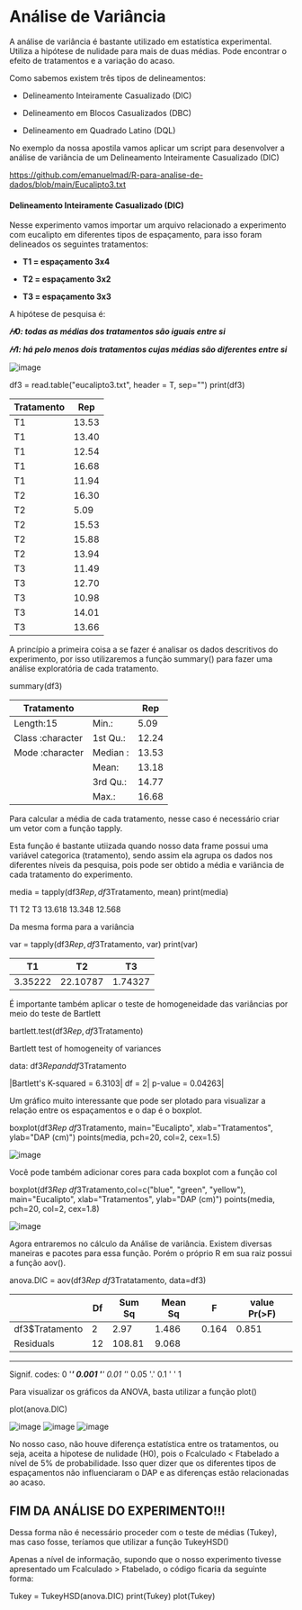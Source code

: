 # Análise de Variância
 
A análise de variância é bastante utilizado em estatística experimental. Utiliza a hipótese de nulidade para mais de duas médias. Pode encontrar o efeito de tratamentos e a variação do acaso.

Como sabemos existem três tipos de delineamentos:

* Delineamento Inteiramente Casualizado (DIC)

* Delineamento em Blocos Casualizados (DBC)

* Delineamento em Quadrado Latino (DQL)


No exemplo da nossa apostila vamos aplicar um script para desenvolver a análise de variância de um Delineamento Inteiramente Casualizado (DIC)

https://github.com/emanuelmad/R-para-analise-de-dados/blob/main/Eucalipto3.txt

#### Delineamento Inteiramente Casualizado (DIC)

Nesse experimento vamos importar um arquivo relacionado a experimento com eucalipto em diferentes tipos de espaçamento, para isso foram delineados os seguintes tratamentos:

* **T1 = espaçamento 3x4**

* **T2 = espaçamento 3x2**

* **T3 = espaçamento 3x3**

A hipótese de pesquisa é:

***𝐻0: todas as médias dos tratamentos são iguais entre si***

***𝐻1: há pelo menos dois tratamentos cujas médias são diferentes entre si***

![image](https://user-images.githubusercontent.com/67385452/119034176-75e9a480-b984-11eb-884c-ea7e5cb18782.png)

df3 =  read.table("eucalipto3.txt", header = T, sep="") 
print(df3)

|Tratamento|   Rep|
|----------|------|
|T1 |13.53 |
|T1 |13.40 |
|T1 |12.54 |
|T1 |16.68 |
|T1 |11.94 |
|T2 |16.30 |
|T2  |5.09 |
|T2 |15.53 |
|T2 |15.88 |
|T2 |13.94 |
|T3 |11.49 |
|T3 |12.70 |
|T3 |10.98 |
|T3 |14.01 |
|T3 |13.66 |

A princípio a primeira coisa a se fazer é analisar os dados descritivos do experimento, por isso utilizaremos a função summary() para fazer uma análise exploratória de cada tratamento.

summary(df3)

|Tratamento |          |   Rep     | 
|-----------|----------|-----------|
|Length:15 | Min.:| 5.09  |
|Class :character | 1st Qu.:|12.24 | 
|Mode  :character |Median :| 13.53  |
|                     | Mean: | 13.18|  
|                     | 3rd Qu.: | 14.77 | 
|                     | Max.: | 16.68 |

Para calcular a média de cada tratamento, nesse caso é necessário criar um vetor com a função tapply.

Esta função é bastante utiizada quando nosso data frame possui uma variável categorica (tratamento), sendo assim ela agrupa os dados nos diferentes níveis da pesquisa, pois pode ser obtido a média e variância de cada tratamento do experimento.

media = tapply(df3$Rep, df3$Tratamento, mean)
print(media)

  T1     T2     T3 
13.618 13.348 12.568

Da mesma forma para a variância

var = tapply(df3$Rep, df3$Tratamento, var)
print(var)

|T1|       T2 |      T3 |
|-------|----------|----------|
 |3.35222 |22.10787|  1.74327|

É importante também aplicar o teste de homogeneidade das variâncias por meio do teste de Bartlett

bartlett.test(df3$Rep, df3$Tratamento)

Bartlett test of homogeneity of variances

data:  df3$Rep and df3$Tratamento

|Bartlett's K-squared = 6.3103| df = 2| p-value = 0.04263|

Um gráfico muito interessante que pode ser plotado para visualizar a relação entre os espaçamentos e o dap é o boxplot. 

boxplot(df3$Rep ~ df3$Tratamento, 
	main="Eucalipto", xlab="Tratamentos", ylab="DAP (cm)") 
points(media, pch=20, col=2, cex=1.5)

![image](https://user-images.githubusercontent.com/67385452/119049140-8f93e780-b996-11eb-8aa7-96314a80e4a7.png)

Você pode também adicionar cores para cada boxplot com a função col

boxplot(df3$Rep ~ df3$Tratamento,col=c("blue", "green", "yellow"), 
	main="Eucalipto", xlab="Tratamentos", ylab="DAP (cm)") 
points(media, pch=20, col=2, cex=1.8)

![image](https://user-images.githubusercontent.com/67385452/119049191-9cb0d680-b996-11eb-8147-2fc54b29c4c1.png)

Agora entraremos no cálculo da Análise de variância. Existem diversas maneiras e pacotes para essa função. Porém o próprio R em sua raiz possui a função aov().

anova.DIC = aov(df3$Rep ~ df3$Tratatamento, data=df3)

  |           | Df| Sum Sq| Mean Sq| F |value Pr(>F)|
  |-----------|---|-------|--------|---|------------|           
|df3$Tratamento| 2|   2.97|   1.486|   0.164|  0.851|
|Residuals|      12| 108.81|   9.068|  
---
Signif. codes: 0 '***' 0.001 '**' 0.01 '*' 0.05 '.' 0.1 ' ' 1

Para visualizar os gráficos da ANOVA, basta utilizar a função plot()

plot(anova.DIC)

![image](https://user-images.githubusercontent.com/67385452/119049634-28c2fe00-b997-11eb-8371-de56c7fff95e.png)
![image](https://user-images.githubusercontent.com/67385452/119049649-2d87b200-b997-11eb-8d1b-09af0b53cc2e.png)
![image](https://user-images.githubusercontent.com/67385452/119049668-324c6600-b997-11eb-9729-d48186db8fb4.png)
 
No nosso caso, não houve diferença estatística entre os tratamentos, ou seja, aceita a hipotese de nulidade (H0), pois o Fcalculado < Ftabelado a nível de 5% de probabilidade. Isso quer dizer que os diferentes tipos de espaçamentos não influenciaram o DAP e as diferenças estão relacionadas ao acaso. 

## FIM DA ANÁLISE DO EXPERIMENTO!!!

Dessa forma não é necessário proceder com o teste de médias (Tukey), mas caso fosse, teríamos que utilizar a função TukeyHSD()

Apenas a nível de informação, supondo que o nosso experimento tivesse apresentado um Fcalculado > Ftabelado, o código ficaria da seguinte forma:

Tukey = TukeyHSD(anova.DIC) 
print(Tukey)
plot(Tukey)






